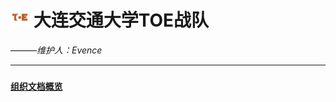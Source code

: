 # <img src="profile/img/logo.jpeg" width = "30" height = "30"> __大连交通大学TOE战队__

———_维护人：Evence_

___

### [`组织文档概览`](https://github.com/DJTU-RM-TOE/DJTU-RM-TOE/blob/main/README.md)

